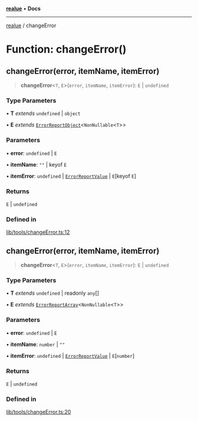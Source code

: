 [**realue**](../README.md) • **Docs**

***

[realue](../README.md) / changeError

# Function: changeError()

## changeError(error, itemName, itemError)

> **changeError**\<`T`, `E`\>(`error`, `itemName`, `itemError`): `E` \| `undefined`

### Type Parameters

• **T** *extends* `undefined` \| `object`

• **E** *extends* [`ErrorReportObject`](../type-aliases/ErrorReportObject.md)\<`NonNullable`\<`T`\>\>

### Parameters

• **error**: `undefined` \| `E`

• **itemName**: `""` \| keyof `E`

• **itemError**: `undefined` \| [`ErrorReportValue`](../type-aliases/ErrorReportValue.md) \| `E`\[keyof `E`\]

### Returns

`E` \| `undefined`

### Defined in

[lib/tools/changeError.ts:12](https://github.com/nevoland/realue/blob/90be82ca388547f529d338e720e90d4eeb8b3263/lib/tools/changeError.ts#L12)

## changeError(error, itemName, itemError)

> **changeError**\<`T`, `E`\>(`error`, `itemName`, `itemError`): `E` \| `undefined`

### Type Parameters

• **T** *extends* `undefined` \| readonly `any`[]

• **E** *extends* [`ErrorReportArray`](../type-aliases/ErrorReportArray.md)\<`NonNullable`\<`T`\>\>

### Parameters

• **error**: `undefined` \| `E`

• **itemName**: `number` \| `""`

• **itemError**: `undefined` \| [`ErrorReportValue`](../type-aliases/ErrorReportValue.md) \| `E`\[`number`\]

### Returns

`E` \| `undefined`

### Defined in

[lib/tools/changeError.ts:20](https://github.com/nevoland/realue/blob/90be82ca388547f529d338e720e90d4eeb8b3263/lib/tools/changeError.ts#L20)
